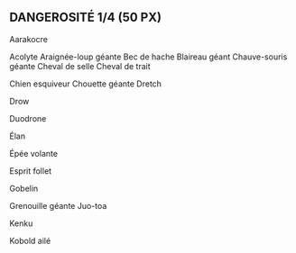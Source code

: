 ## DANGEROSITÉ 1/4 (50 PX)

Aarakocre

Acolyte
Araignée-loup géante
Bec de hache
Blaireau géant
Chauve-souris géante
Cheval de selle
Cheval de trait

Chien esquiveur
Chouette géante
Dretch

Drow

Duodrone

Élan

Épée volante

Esprit follet

Gobelin

Grenouille géante
Juo-toa

Kenku

Kobold ailé
